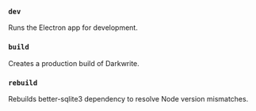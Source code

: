 ### `dev`
Runs the Electron app for development.
### `build`
Creates a production build of Darkwrite.
### `rebuild`
Rebuilds better-sqlite3 dependency to resolve Node version mismatches.